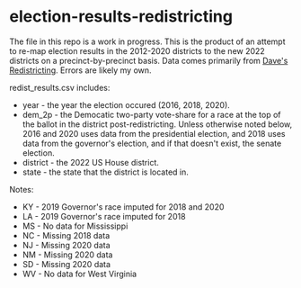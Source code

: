 # election-results-redistricting

The file in this repo is a work in progress. This is the product of an attempt to re-map election results in the 2012-2020 districts to the new 2022 districts on a precinct-by-precinct basis. Data comes primarily from [Dave's Redistricting](https://davesredistricting.org/maps#home). Errors are likely my own.

redist_results.csv includes:
* year - the year the election occured (2016, 2018, 2020).
* dem_2p - the Democatic two-party vote-share for a race at the top of the ballot in the district post-redistricting. Unless otherwise noted below, 2016 and 2020 uses data from the presidential election, and 2018 uses data from the governor's election, and if that doesn't exist, the senate election.
* district - the 2022 US House district.
* state - the state that the district is located in.

Notes:
* KY - 2019 Governor's race imputed for 2018 and 2020
* LA - 2019 Governor's race imputed for 2018
* MS - No data for Mississippi
* NC - Missing 2018 data
* NJ - Missing 2020 data
* NM - Missing 2020 data
* SD - Missing 2020 data
* WV - No data for West Virginia
